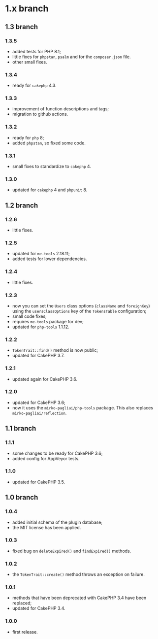 # 1.x branch
## 1.3 branch
### 1.3.5
* added tests for PHP 8.1;
* little fixes for `phpstan`, `psalm` and for the `composer.json` file.
* other small fixes.

### 1.3.4
* ready for `cakephp` 4.3.

### 1.3.3
* improvement of function descriptions and tags;
* migration to github actions.

### 1.3.2
* ready for `php` 8;
* added `phpstan`, so fixed some code.

### 1.3.1
* small fixes to standardize to `cakephp` 4.

### 1.3.0
* updated for `cakephp` 4 and `phpunit` 8.

## 1.2 branch
### 1.2.6
* little fixes.

### 1.2.5
* updated for `me-tools` 2.18.11;
* added tests for lower dependencies.

### 1.2.4
* little fixes.

### 1.2.3
* now you can set the `Users` class options (`className` and `foreignKey`)
    using the `usersClassOptions` key of the `TokensTable` configuration;
* small code fixes;
* requires `me-tools` package for dev;
* updated for `php-tools` 1.1.12.

### 1.2.2
* `TokenTrait::find()`  method is now public;
* updated for CakePHP 3.7.

### 1.2.1
* updated again for CakePHP 3.6.

### 1.2.0
* updated for CakePHP 3.6;
* now it uses the `mirko-pagliai/php-tools` package. This also replaces
    `mirko-pagliai/reflection`.

## 1.1 branch
### 1.1.1
* some changes to be ready for CakePHP 3.6;
* added config for AppVeyor tests.

### 1.1.0
* updated for CakePHP 3.5.

## 1.0 branch
### 1.0.4
* added initial schema of the plugin database;
* the MIT license has been applied.

### 1.0.3
* fixed bug on `deleteExpired()` and `findExpired()` methods.

### 1.0.2
* the `TokenTrait::create()` method throws an exception on failure.

### 1.0.1
* methods that have been deprecated with CakePHP 3.4 have been replaced;
* updated for CakePHP 3.4.

### 1.0.0
* first release.
